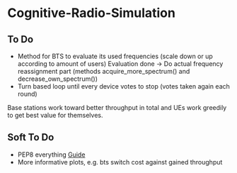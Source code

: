 # Cognitive-Radio-Simulation

## To Do
* Method for BTS to evaluate its used frequencies (scale down or up according to amount of users)
Evaluation done -> Do actual frequency reassignment part (methods acquire_more_spectrum() and decrease_own_spectrum())
* Turn based loop until every device votes to stop (votes taken again each round)

Base stations work toward better throughput in total and UEs work greedily to get best value for themselves.

## Soft To Do
* PEP8 everything [Guide](https://www.python.org/dev/peps/pep-0008/])
* More informative plots, e.g. bts switch cost against gained throughput
